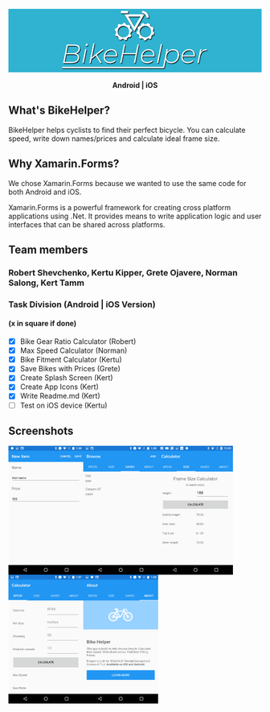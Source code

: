<p align="center">
  <img src="Screenshots/bikehelper_github_logo.png" width="1000" title="BikeHelper">
</p>
<p align="center"><b>Android | iOS</b></p>

## What's BikeHelper?
BikeHelper helps cyclists to find their perfect bicycle. You can calculate speed, write down names/prices and calculate ideal frame size.

## Why Xamarin.Forms?
We chose Xamarin.Forms because we wanted to use the same code for both Android and iOS. 

Xamarin.Forms is a powerful framework for creating cross platform applications using .Net. It provides means to write application logic and user interfaces that can be shared across platforms.

## Team members
### Robert Shevchenko, Kertu Kipper, Grete Ojavere, Norman Salong, Kert Tamm

### Task Division (Android | iOS Version)
#### (x in square if done) 
- [x] Bike Gear Ratio Calculator (Robert)
- [x] Max Speed Calculator (Norman)
- [x] Bike Fitment Calculator (Kertu)
- [x] Save Bikes with Prices (Grete)
- [x] Create Splash Screen (Kert)
- [x] Create App Icons (Kert)
- [x] Write Readme.md (Kert)
- [ ] Test on iOS device (Kertu)

## Screenshots
<img align=left src="Screenshots/sh1.png" width="149" height="256" title="New Item">
<img align=left src="Screenshots/sh2.png" width="149" height="256" title="Saved Items">
<img align=left src="Screenshots/sh3.png" width="149" height="256" title="Frame Size Calculator">
<img align=left src="Screenshots/sh4.png" width="149" height="256" title="Speed Calculator">
<img align=left src="Screenshots/sh5.png" width="149" height="256" title="About">
